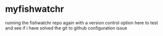 # myfishwatchr
running the fishwatchr repo again with a version control option here to test and see if i have solved the git to github configuration issue
